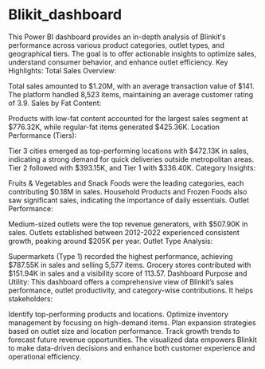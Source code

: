 # Blikit_dashboard
This Power BI dashboard provides an in-depth analysis of Blinkit's performance across various product categories, outlet types, and geographical tiers. The goal is to offer actionable insights to optimize sales, understand consumer behavior, and enhance outlet efficiency.
Key Highlights:
Total Sales Overview:

Total sales amounted to $1.20M, with an average transaction value of $141.
The platform handled 8,523 items, maintaining an average customer rating of 3.9.
Sales by Fat Content:

Products with low-fat content accounted for the largest sales segment at $776.32K, while regular-fat items generated $425.36K.
Location Performance (Tiers):

Tier 3 cities emerged as top-performing locations with $472.13K in sales, indicating a strong demand for quick deliveries outside metropolitan areas.
Tier 2 followed with $393.15K, and Tier 1 with $336.40K.
Category Insights:

Fruits & Vegetables and Snack Foods were the leading categories, each contributing $0.18M in sales.
Household Products and Frozen Foods also saw significant sales, indicating the importance of daily essentials.
Outlet Performance:

Medium-sized outlets were the top revenue generators, with $507.90K in sales.
Outlets established between 2012-2022 experienced consistent growth, peaking around $205K per year.
Outlet Type Analysis:

Supermarkets (Type 1) recorded the highest performance, achieving $787.55K in sales and selling 5,577 items.
Grocery stores contributed with $151.94K in sales and a visibility score of 113.57.
Dashboard Purpose and Utility:
This dashboard offers a comprehensive view of Blinkit’s sales performance, outlet productivity, and category-wise contributions. It helps stakeholders:

Identify top-performing products and locations.
Optimize inventory management by focusing on high-demand items.
Plan expansion strategies based on outlet size and location performance.
Track growth trends to forecast future revenue opportunities.
The visualized data empowers Blinkit to make data-driven decisions and enhance both customer experience and operational efficiency.
